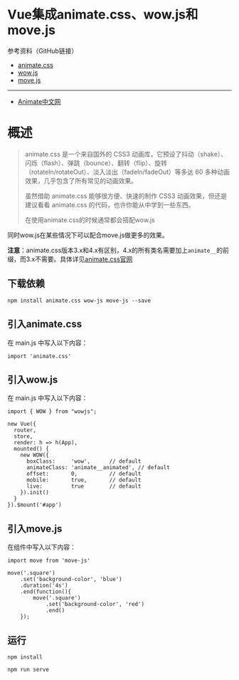 # Vue集成animate.css、wow.js和move.js

参考资料（GitHub链接）

- [animate.css](https://github.com/animate-css/animate.css)
- [wow.js](https://github.com/matthieua/WOW)
- [move.js](https://github.com/visionmedia/move.js)

---

- [Animate中文网](http://www.animate.net.cn/)

# 概述
> animate.css 是一个来自国外的 CSS3 动画库，它预设了抖动（shake）、闪烁（flash）、弹跳（bounce）、翻转（flip）、旋转（rotateIn/rotateOut）、淡入淡出（fadeIn/fadeOut）等多达 60 多种动画效果，几乎包含了所有常见的动画效果。
>
>虽然借助 animate.css 能够很方便、快速的制作 CSS3 动画效果，但还是建议看看 animate.css 的代码，也许你能从中学到一些东西。
>
>在使用animate.css的时候通常都会搭配wow.js

同时wow.js在某些情况下可以配合move.js做更多的效果。

**注意**：animate.css版本3.x和4.x有区别，4.x的所有类名需要加上`animate__`的前缀，而3.x不需要。具体详见[animate.css官网](https://animate.style/)

## 下载依赖
```
npm install animate.css wow-js move-js --save
```

## 引入animate.css
在 main.js 中写入以下内容：
```
import 'animate.css'
```

## 引入wow.js
在 main.js 中写入以下内容：
```
import { WOW } from "wowjs";

new Vue({
  router,
  store,
  render: h => h(App),
  mounted() {
    new WOW({
      boxClass:     'wow',      // default
      animateClass: 'animate__animated', // default
      offset:       0,          // default
      mobile:       true,       // default
      live:         true        // default
    }).init()
  }
}).$mount('#app')
```

## 引入move.js
在组件中写入以下内容：
```
import move from 'move-js'

move('.square')
    .set('background-color', 'blue')
    .duration('4s')
    .end(function(){
        move('.square')
            .set('background-color', 'red')
            .end()
    });
```

## 运行
```
npm install

npm run serve
```
